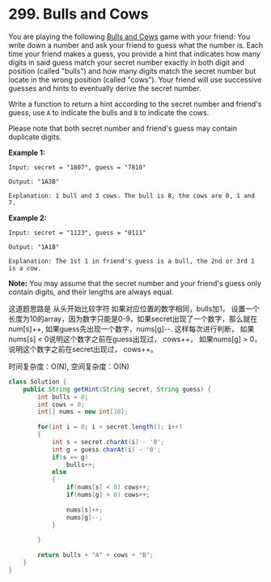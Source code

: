 # 299. Bulls and Cows

You are playing the following [Bulls and Cows](https://en.wikipedia.org/wiki/Bulls_and_Cows) game with your friend: You write down a number and ask your friend to guess what the number is. Each time your friend makes a guess, you provide a hint that indicates how many digits in said guess match your secret number exactly in both digit and position \(called "bulls"\) and how many digits match the secret number but locate in the wrong position \(called "cows"\). Your friend will use successive guesses and hints to eventually derive the secret number.

Write a function to return a hint according to the secret number and friend's guess, use `A` to indicate the bulls and `B` to indicate the cows. 

Please note that both secret number and friend's guess may contain duplicate digits.

**Example 1:**

```text
Input: secret = "1807", guess = "7810"

Output: "1A3B"

Explanation: 1 bull and 3 cows. The bull is 8, the cows are 0, 1 and 7.
```

**Example 2:**

```text
Input: secret = "1123", guess = "0111"

Output: "1A1B"

Explanation: The 1st 1 in friend's guess is a bull, the 2nd or 3rd 1 is a cow.
```

**Note:** You may assume that the secret number and your friend's guess only contain digits, and their lengths are always equal.

这道题思路是 从头开始比较字符 如果对应位置的数字相同，bulls加1， 设置一个长度为10的array，因为数字只能是0-9，如果secret出现了一个数字，那么就在num\[s\]++, 如果guess先出现一个数字，nums\[g\]--. 这样每次进行判断， 如果nums\[s\] &lt; 0说明这个数字之前在guess出现过， cows++， 如果nums\[g\] &gt; 0， 说明这个数字之前在secret出现过， cows++。

时间复杂度：O\(N\), 空间复杂度：O\(N\)

```java
class Solution {
    public String getHint(String secret, String guess) {
        int bulls = 0;
        int cows = 0;
        int[] nums = new int[10];
        
        for(int i = 0; i < secret.length(); i++)
        {
            int s = secret.charAt(i) - '0';
            int g = guess.charAt(i) - '0';
            if(s == g)
                bulls++;
            else
            {
                if(nums[s] < 0) cows++;
                if(nums[g] > 0) cows++;
                
                nums[s]++;
                nums[g]--;
            }
            
        }
        
        return bulls + "A" + cows + "B";
    }
}
```





